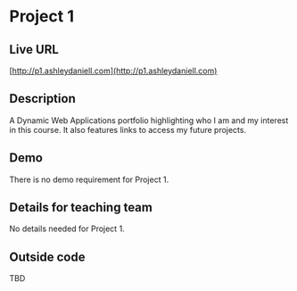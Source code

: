 # Project 1

## Live URL
[http://p1.ashleydaniell.com](http://p1.ashleydaniell.com)

## Description
A Dynamic Web Applications portfolio highlighting who I am and my interest in this course. It also features links to access my future projects. 

## Demo
There is no demo requirement for Project 1. 

## Details for teaching team
No details needed for Project 1. 

## Outside code 
TBD


